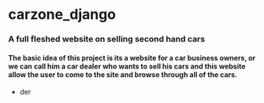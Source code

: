 # carzone_django 
### A full fleshed website on selling second hand cars
#### The basic idea of this project is its a website for a car business owners, or we can call him a car dealer who wants to sell his cars and this website allow the user to come to the site and browse through all of the cars.
* der




